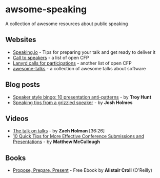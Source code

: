 awsome-speaking
===============

A collection of awesome resources about public speaking

## Websites
* [Speaking.io](http://speaking.io) - Tips for preparing your talk and get ready to deliver it
* [Call to speakers](https://calltospeakers.com) - a list of open CFP
* [Lanyrd calls for participations](http://lanyrd.com/calls/) - another list of open CFP
* [awesome-talks](https://github.com/JanVanRyswyck/awesome-talks) - a collection of awesome talks about software

## Blog posts
* [Speaker style bingo: 10 presentation anti-patterns](http://www.troyhunt.com/2015/06/speaker-style-bingo-10-presentation.html) - by **Troy Hunt**
* [Speaking tips from a grizzled speaker](http://www.joshholmes.com/blog/2014/01/17/speaking-tips-grizzled-speaker/) - by **Josh Holmes**

## Videos
* [The talk on talks](http://devslovebacon.com/conferences/bacon-2014/talks/the-talk-on-talks) - by **Zach Holman** [36:26]
* [10 Quick Tips for More Effective Conference Submissions and Presentations](https://www.youtube.com/watch?v=fJz4JJIchaY) - by **Matthew McCullough**

## Books
* [Propose, Prepare, Present](http://shop.oreilly.com/product/0636920027096.do) - Free Ebook by **Alistair Croll** (O'Reilly)